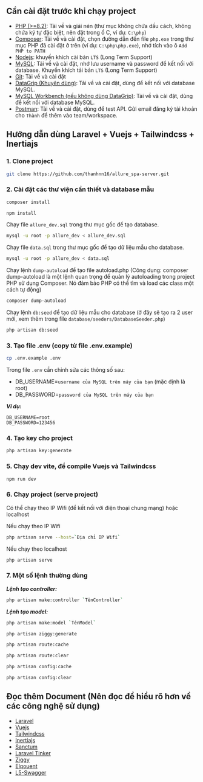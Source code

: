 ## Cần cài đặt trước khi chạy project

- [PHP (>=8.2)](https://www.php.net/manual/en/install.php): Tải về và giải nén (thư mục không chứa dấu cách, không chứa ký tự đặc biệt, nên đặt trong ổ C, ví dụ: `C:\php`)
- [Composer](https://getcomposer.org/download/): Tải về và cài đặt, chọn đường dẫn đến file `php.exe` trong thư mục PHP đã cài đặt ở trên (ví dụ: `C:\php\php.exe`), nhớ tích vào ô `Add PHP to PATH`
- [Nodejs](https://nodejs.org/en/download/): khuyến khích cài bản `LTS` (Long Term Support)
- [MySQL](https://dev.mysql.com/downloads/): Tải về và cài đặt, nhớ lưu username và password để kết nối với database. Khuyến khích tải bản `LTS` (Long Term Support)
- [Git](https://git-scm.com/downloads): Tải về và cài đặt
- [DataGrip (Khuyên dùng)](https://www.jetbrains.com/datagrip/download/): Tải về và cài đặt, dùng để kết nối với database MySQL.
- [MySQL Workbench (nếu không dùng DataGrip)](https://dev.mysql.com/downloads/workbench/): Tải về và cài đặt, dùng để kết nối với database MySQL.
- [Postman](https://www.postman.com/downloads/): Tải về và cài đặt, dùng để test API. Gửi email đăng ký tài khoản cho `Thành` để thêm vào team/workspace.

## Hướng dẫn dùng Laravel + Vuejs + Tailwindcss + Inertiajs

### 1. Clone project

```bash
git clone https://github.com/thanhnn16/allure_spa-server.git
```

### 2. Cài đặt các thư viện cần thiết và database mẫu

```bash
composer install
```

```bash
npm install
```

Chạy file `allure_dev.sql` trong thư mục gốc để tạo database.

```bash
mysql -u root -p allure_dev < allure_dev.sql
```

Chạy file `data.sql` trong thư mục gốc để tạo dữ liệu mẫu cho database.

```bash
mysql -u root -p allure_dev < data.sql
```

Chạy lệnh `dump-autoload` để tạo file autoload.php (Công dụng: composer dump-autoload là một lệnh quan trọng để quản lý autoloading trong project PHP sử dụng Composer. Nó đảm bảo PHP có thể tìm và load các class một cách tự động)

```bash
composer dump-autoload
```

Chạy lệnh `db:seed` để tạo dữ liệu mẫu cho database (ở đây sẽ tạo ra 2 user mới, xem thêm trong file `database/seeders/DatabaseSeeder.php`)

```bash
php artisan db:seed
```

### 3. Tạo file .env (copy từ file .env.example)

```bash
cp .env.example .env
```

Trong file `.env` cần chỉnh sửa các thông số sau:

- DB_USERNAME=`username của MySQL trên máy của bạn` (mặc định là root)
- DB_PASSWORD=`password của MySQL trên máy của bạn`

**_Ví dụ:_**

```
DB_USERNAME=root
DB_PASSWORD=123456
```

### 4. Tạo key cho project

```bash
php artisan key:generate
```

### 5. Chạy dev vite, để compile Vuejs và Tailwindcss

```bash
npm run dev
```

### 6. Chạy project (serve project)

Có thể chạy theo IP Wifi (để kết nối với điện thoại chung mạng) hoặc localhost

Nếu chạy theo IP Wifi

```bash
php artisan serve --host=`Địa chỉ IP Wifi`
```

Nếu chạy theo localhost

```bash
php artisan serve
```

### 7. Một số lệnh thường dùng

**_Lệnh tạo controller:_**

```bash
php artisan make:controller `TênController`
```

**_Lệnh tạo model:_**

```bash
php artisan make:model `TênModel`
```

```bash
php artisan ziggy:generate
```

```bash
php artisan route:cache
```

```bash
php artisan route:clear
```

```bash
php artisan config:cache
```

```bash
php artisan config:clear
```


## Đọc thêm Document (Nên đọc để hiểu rõ hơn về các công nghệ sử dụng)

- [Laravel](https://laravel.com/docs)
- [Vuejs](https://vuejs.org/guide/introduction.html)
- [Tailwindcss](https://tailwindcss.com/docs)
- [Inertiajs](https://inertiajs.com/)
- [Sanctum](https://laravel.com/docs/11.x/sanctum#main-content)
- [Laravel Tinker](https://laravel.com/docs/11.x/artisan#tinker)
- [Ziggy](https://github.com/tighten/ziggy)
- [Elqouent](https://laravel.com/docs/11.x/eloquent)
- [L5-Swagger](https://github.com/DarkaOnLine/L5-Swagger/wiki)
